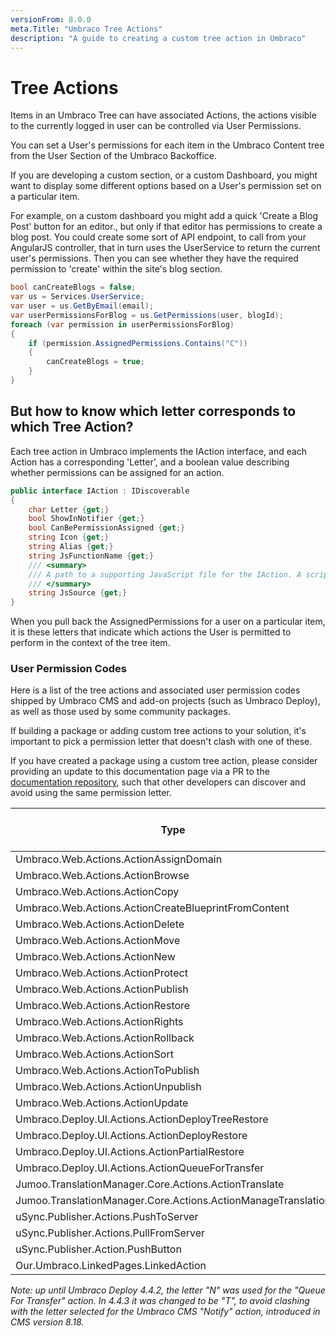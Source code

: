 ```yaml
---
versionFrom: 8.0.0
meta.Title: "Umbraco Tree Actions"
description: "A guide to creating a custom tree action in Umbraco"
---
```


# Tree Actions

Items in an Umbraco Tree can have associated Actions, the actions visible to the currently logged in user can be controlled via User Permissions.

You can set a User's permissions for each item in the Umbraco Content tree from the User Section of the Umbraco Backoffice.

If you are developing a custom section, or a custom Dashboard, you might want to display some different options based on a User's permission set on a particular item.

For example, on a custom dashboard you might add a quick 'Create a Blog Post' button for an editor., but only if that editor has permissions to create a blog post. You could create some sort of API endpoint, to call from your AngularJS controller, that in turn uses the UserService to return the current user's permissions. Then you can see whether they have the required permission to 'create' within the site's blog section.

```csharp
bool canCreateBlogs = false;
var us = Services.UserService;
var user = us.GetByEmail(email);
var userPermissionsForBlog = us.GetPermissions(user, blogId);
foreach (var permission in userPermissionsForBlog)
{
    if (permission.AssignedPermissions.Contains("C"))
    {
        canCreateBlogs = true;
    }
}
```

## But how to know which letter corresponds to which Tree Action?

Each tree action in Umbraco implements the IAction interface, and each Action has a corresponding 'Letter', and a boolean value describing whether permissions can be assigned for an action.

```csharp
public interface IAction : IDiscoverable
{
    char Letter {get;}
    bool ShowInNotifier {get;}
    bool CanBePermissionAssigned {get;}
    string Icon {get;}
    string Alias {get;}
    string JsFunctionName {get;}
    /// <summary>
    /// A path to a supporting JavaScript file for the IAction. A script tag will be rendered out with the reference to the  JavaScript file.
    /// </summary>
    string JsSource {get;}
}
```

When you pull back the AssignedPermissions for a user on a particular item, it is these letters that indicate which actions the User is permitted to perform in the context of the tree item.

### User Permission Codes

Here is a list of the tree actions and associated user permission codes shipped by Umbraco CMS and add-on projects (such as Umbraco Deploy), as well as those used by some community packages.

If building a package or adding custom tree actions to your solution, it's important to pick a permission letter that doesn't clash with one of these.

If you have created a package using a custom tree action, please consider providing an update to this documentation page via a PR to the [documentation repository](https://github.com/umbraco/UmbracoDocs), such that other developers can discover and avoid using the same permission letter.

|Type|Alias|Letter|Can Be Permission Assigned|
|-|-|-|-|
|Umbraco.Web.Actions.ActionAssignDomain|assignDomain|I|True|
|Umbraco.Web.Actions.ActionBrowse|browse|F|True|
|Umbraco.Web.Actions.ActionCopy|copy|O|True|
|Umbraco.Web.Actions.ActionCreateBlueprintFromContent|createblueprint|ï|True|
|Umbraco.Web.Actions.ActionDelete|delete|D|True|
|Umbraco.Web.Actions.ActionMove|move|M|True|
|Umbraco.Web.Actions.ActionNew|create|C|True|
|Umbraco.Web.Actions.ActionProtect|protect|P|True|
|Umbraco.Web.Actions.ActionPublish|publish|U|True|
|Umbraco.Web.Actions.ActionRestore|restore|V|False|
|Umbraco.Web.Actions.ActionRights|rights|R|True|
|Umbraco.Web.Actions.ActionRollback|rollback|K|True|
|Umbraco.Web.Actions.ActionSort|sort|S|True|
|Umbraco.Web.Actions.ActionToPublish|sendtopublish|H|True|
|Umbraco.Web.Actions.ActionUnpublish|unpublish|Z|True|
|Umbraco.Web.Actions.ActionUpdate|update|A|True|
|Umbraco.Deploy.UI.Actions.ActionDeployTreeRestore|deployTreeRestore|Ψ|True|
|Umbraco.Deploy.UI.Actions.ActionDeployRestore|deployRestore|Q|True|
|Umbraco.Deploy.UI.Actions.ActionPartialRestore|deployPartialRestore|Ø|True|
|Umbraco.Deploy.UI.Actions.ActionQueueForTransfer|deployQueueForTransfer|T|True|
|Jumoo.TranslationManager.Core.Actions.ActionTranslate|translate|5|True|
|Jumoo.TranslationManager.Core.Actions.ActionManageTranslation|manageTranslations|Ť|True|
|uSync.Publisher.Actions.PushToServer|pushContent|>|True|
|uSync.Publisher.Actions.PullFromServer|pullContent|<|True|
|uSync.Publisher.Action.PushButton|pushContentButton|^|True|
|Our.Umbraco.LinkedPages.LinkedAction|linkPages|l|True|

*Note: up until Umbraco Deploy 4.4.2, the letter "N" was used for the "Queue For Transfer" action.  In 4.4.3 it was changed to be "T", to avoid clashing with the letter selected for the Umbraco CMS "Notify" action, introduced in CMS version 8.18.*